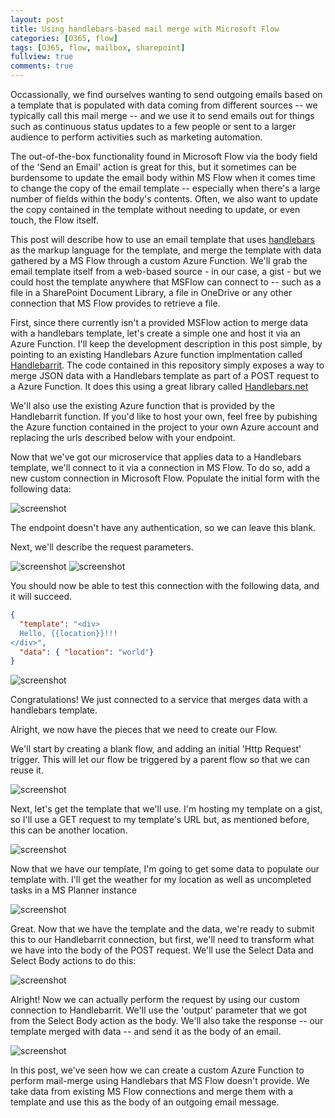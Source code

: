 ```yaml
---
layout: post
title: Using handlebars-based mail merge with Microsoft Flow
categories: [O365, flow]
tags: [O365, flow, mailbox, sharepoint]
fullview: true
comments: true
---
```


Occassionally, we find ourselves wanting to send outgoing emails based on a template that is populated with data coming from different sources -- we typically call this mail merge -- and we use it to send emails out for things such as continuous status updates to a few people or sent to a larger audience to perform activities such as marketing automation.

The out-of-the-box functionality found in Microsoft Flow via the body field of the 'Send an Email' action is great for this, but it sometimes can be burdensome to update the email body within MS Flow when it comes time to change the copy of the email template -- especially when there's a large number of fields within the body's contents. Often, we also want to update the copy contained in the template without needing to update, or even touch, the Flow itself.

This post will describe how to use an email template that uses  [handlebars](http://handlebarsjs.com/) as the markup language for the template, and merge the template with data gathered by a MS Flow through a custom Azure Function. We'll grab the email template itself from a web-based source - in our case, a gist - but we could host the template anywhere that MSFlow can connect to -- such as a file in a SharePoint Document Library, a file in OneDrive or any other connection that MS Flow provides to retrieve a file.

First, since there currently isn't a provided MSFlow action to merge data with a handlebars template, let's create a simple one and host it via an Azure Function.
I'll keep the development description in this post simple, by pointing to an existing Handlebars Azure function implmentation called [Handlebarrit](https://github.com/BaristaLabs/baristalabs-handlebarrit). The code contained in this repository simply exposes a way to merge JSON data with a Handlebars template as part of a POST request to a Azure Function. It does this using a great library called [Handlebars.net](https://github.com/rexm/Handlebars.Net)

We'll also use the existing Azure function that is provided by the Handlebarrit function. If you'd like to host your own, feel free by pubishing the Azure function contained in the project to your own Azure account and replacing the urls described below with your endpoint.

Now that we've got our microservice that applies data to a Handlebars template, we'll connect to it via a connection in MS Flow. To do so, add a new custom connection in Microsoft Flow. Populate the initial form with the following data:

![screenshot](/assets/media/2017-10-26-using-handlebars-based-mail-merge-with-microsoft-flow-01.png "Screenshot")

The endpoint doesn't have any authentication, so we can leave this blank.

Next, we'll describe the request parameters.

![screenshot](/assets/media/2017-10-26-using-handlebars-based-mail-merge-with-microsoft-flow-02.png "Screenshot")
![screenshot](/assets/media/2017-10-26-using-handlebars-based-mail-merge-with-microsoft-flow-03.png "Screenshot")

You should now be able to test this connection with the following data, and it will succeed.

``` json
{
  "template": "<div>
  Hello, {{location}}!!!
</div>",
  "data": { "location": "world"}
}
```

![screenshot](/assets/media/2017-10-26-using-handlebars-based-mail-merge-with-microsoft-flow-04.png "Screenshot")

Congratulations! We just connected to a service that merges data with a handlebars template.


Alright, we now have the pieces that we need to create our Flow.

We'll start by creating a blank flow, and adding an initial 'Http Request' trigger. This will let our flow be triggered by a parent flow so that we can reuse it.

![screenshot](/assets/media/2017-10-26-using-handlebars-based-mail-merge-with-microsoft-flow-05.png "Screenshot")

Next, let's get the template that we'll use. I'm hosting my template on a gist, so I'll use a GET request to my template's URL but, as mentioned before, this can be another location.

![screenshot](/assets/media/2017-10-26-using-handlebars-based-mail-merge-with-microsoft-flow-06.png "Screenshot")

Now that we have our template, I'm going to get some data to populate our template with. I'll get the weather for my location as well as uncompleted tasks in a MS Planner instance

![screenshot](/assets/media/2017-10-26-using-handlebars-based-mail-merge-with-microsoft-flow-07.png "Screenshot")

Great. Now that we have the template and the data, we're ready to submit this to our Handlebarrit connection, but first, we'll need to transform what we have into the body of the POST request. We'll use the Select Data and Select Body actions to do this:

![screenshot](/assets/media/2017-10-26-using-handlebars-based-mail-merge-with-microsoft-flow-08.png "Screenshot")

Alright! Now we can actually perform the request by using our custom connection to Handlebarrit. We'll use the 'output' parameter that we got from the Select Body action as the body. We'll also take the response -- our template merged with data -- and send it as the body of an email.

![screenshot](/assets/media/2017-10-26-using-handlebars-based-mail-merge-with-microsoft-flow-09.png "Screenshot")

In this post, we've seen how we can create a custom Azure Function to perform mail-merge using Handlebars that MS Flow doesn't provide. We take data from existing MS Flow connections and merge them with a template and use this as the body of an outgoing email message.